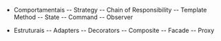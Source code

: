 - Comportamentais
-- Strategy
-- Chain of Responsibility
-- Template Method
-- State
-- Command
-- Observer

- Estruturais
-- Adapters
-- Decorators
-- Composite
-- Facade
-- Proxy